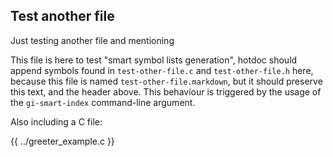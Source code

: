 ## Test another file

Just testing another file and mentioning [](test_greeter_do_foo_bar)

This file is here to test "smart symbol lists generation", hotdoc should append symbols found in `test-other-file.c` and `test-other-file.h` here, because this file is named `test-other-file.markdown`, but it should preserve this text, and the header above. This behaviour is triggered by the usage of the `gi-smart-index` command-line argument.

Also including a C file:

{{ ../greeter_example.c }}
